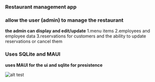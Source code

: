 ﻿### Restaurant management app

### allow the user (admin) to manage the restaurant

**the admin can display and edit/update**
1.menu items
2.employees and employee data
3.reservations for customers and the ability to update reservations or cancel them

### Uses SQLite and MAUI

**uses MAUI for the ui and sqlite for presistence**


![alt test](ss.jpg)